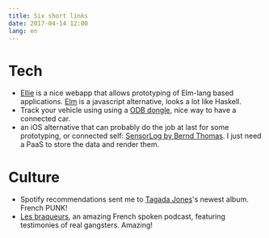 ```yaml
---
title: Six short links
date: 2017-04-14 12:00
lang: en
---
```


# Tech
- [Ellie](https://ellie-app.com) is a nice webapp that allows prototyping of Elm-lang based applications. [Elm](http://elm-lang.org/) is a javascript alternative, looks a lot like Haskell.
- Track your vehicle using using a [ODB dongle](https://www.munic.io/products), nice way to have a connected car.
- an iOS alternative that can probably do the job at last for some prototyping, or connected self: [SensorLog by Bernd Thomas](https://appsto.re/fr/Thkix.i). I just need a PaaS to store the data and render them.

# Culture

- Spotify recommendations sent me to [Tagada Jones](https://open.spotify.com/album/50uuwku9CNQJBPE26OoaUL)'s newest album. French PUNK!
- [Les braqueurs](http://pca.st/L9zA), an amazing French spoken podcast, featuring testimonies of real gangsters. Amazing!
